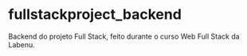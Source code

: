 # fullstackproject_backend
Backend do projeto Full Stack, feito durante o curso Web Full Stack da Labenu.
